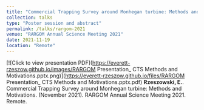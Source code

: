 ```yaml
---
title: "Commercial Trapping Survey around Monhegan turbine: Methods and Motivations"
collection: talks
type: "Poster session and abstract"
permalink: /talks/rargom-2021
venue: "RARGOM Annual Science Meeting 2021"
date: 2021-11-19
location: "Remote"
---
```


[![Click to view presentation PDF](https://everett-rzeszow.github.io/images/RARGOM Presentation_ CTS Methods and Motivations.pptx.png)](https://everett-rzeszow.github.io/files/RARGOM Presentation_ CTS Methods and Motivations.pptx.pdf)
**Rzeszowski, E.**. Commercial Trapping Survey around Monhegan turbine: Methods and Motivations. (November 2021). RARGOM Annual Science Meeting 2021. Remote. 
